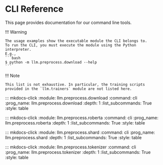 <style>
.md-typeset h2, h3, h4 {
  font-weight: 400;
  font-family: var(--md-code-font-family);
}

.md-typeset h2 {
  border-bottom-style: solid;
  border-color: var(--md-default-fg-color--lighter);
  border-width: 2px;
}

.md-typeset h3, h4 {
  border-bottom-style: dashed;
  border-color: var(--md-default-fg-color--lighter);
  border-width: 1px;
}
</style>

# CLI Reference

This page provides documentation for our command line tools.

!!! Warning

    The usage examples show the executable module the CLI belongs to.
    To run the CLI, you must execute the module using the Python interpreter.
    E.g.,
    ```bash
    $ python -m llm.preprocess.download --help
    ```

!!! Note

    This list is not exhaustive. In particular, the training scripts
    provided in the `llm.trainers` module are not listed here.

::: mkdocs-click
    :module: llm.preprocess.download
    :command: cli
    :prog_name: llm.preprocess.download
    :depth: 1
    :list_subcommands: True
    :style: table

::: mkdocs-click
    :module: llm.preprocess.roberta
    :command: cli
    :prog_name: llm.preprocess.roberta
    :depth: 1
    :list_subcommands: True
    :style: table

::: mkdocs-click
    :module: llm.preprocess.shard
    :command: cli
    :prog_name: llm.preprocess.shard
    :depth: 1
    :list_subcommands: True
    :style: table

::: mkdocs-click
    :module: llm.preprocess.tokenizer
    :command: cli
    :prog_name: llm.preprocess.tokenizer
    :depth: 1
    :list_subcommands: True
    :style: table
